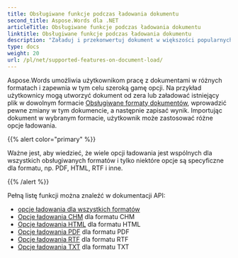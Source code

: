 ```yaml
---
title: Obsługiwane funkcje podczas ładowania dokumentu
second_title: Aspose.Words dla .NET
articleTitle: Obsługiwane funkcje podczas ładowania dokumentu
linktitle: Obsługiwane funkcje podczas ładowania dokumentu
description: "Załaduj i przekonwertuj dokument w większości popularnych formatów i obsługuje wiele funkcji Microsoft Word przy użyciu C#."
type: docs
weight: 20
url: /pl/net/supported-features-on-document-load/
---
```


Aspose.Words umożliwia użytkownikom pracę z dokumentami w różnych formatach i zapewnia w tym celu szeroką gamę opcji. Na przykład użytkownicy mogą utworzyć dokument od zera lub załadować istniejący plik w dowolnym formacie [Obsługiwane formaty dokumentów](/words/pl/net/supported-document-formats/), wprowadzić pewne zmiany w tym dokumencie, a następnie zapisać wynik. Importując dokument w wybranym formacie, użytkownik może zastosować różne opcje ładowania.

{{% alert color="primary" %}}

Ważne jest, aby wiedzieć, że wiele opcji ładowania jest wspólnych dla wszystkich obsługiwanych formatów i tylko niektóre opcje są specyficzne dla formatu, np. PDF, HTML, RTF i inne.

{{% /alert %}}

Pełną listę funkcji można znaleźć w dokumentacji API:

- [opcje ładowania dla wszystkich formatów](https://reference.aspose.com/words/net/aspose.words.loading/loadoptions/)
- [Opcje ładowania CHM](https://reference.aspose.com/words/net/aspose.words.loading/chmloadoptions/) dla formatu CHM
- [Opcje ładowania HTML](https://reference.aspose.com/words/net/aspose.words.loading/htmlloadoptions/) dla formatu HTML
- [Opcje ładowania PDF](https://reference.aspose.com/words/net/aspose.words.loading/pdfloadoptions/) dla formatu PDF
- [Opcje ładowania RTF](https://reference.aspose.com/words/net/aspose.words.loading/rtfloadoptions/) dla formatu RTF
- [Opcje ładowania TXT](https://reference.aspose.com/words/net/aspose.words.loading/txtloadoptions/) dla formatu TXT